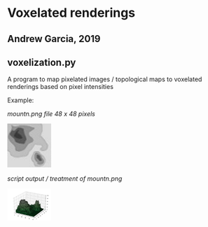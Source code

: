 # Voxelated renderings
## Andrew Garcia, 2019

## voxelization.py

A program to map pixelated images / topological maps
to voxelated renderings based on pixel intensities

Example:

_mountn.png file 48 x 48 pixels_

<img src="mountn.png" alt="drawing" width="100"/></a>

_script output / treatment of mountn.png_

<img src="output.png" alt="drawing" width="100"/></a>
